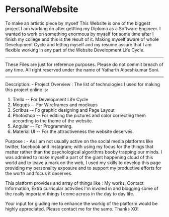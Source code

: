 # PersonalWebsite
To make an artistic piece by myself This Website is one of the biggest project I am working on after gettting my Diploma as a Software Engineer. I wanted to work on something enormous by myself for some time after I finish my college and this is the result of it. Making myself aware of whole Development Cycle and letting myself and my resume assure that I am flexible working in any part of the Website Development Life Cycle. 

_____________________________________________________________________________________________________________________________________
These Files are just for reference purposes. Please do not commit breach of any time. All right reserved under the name of Yatharth
Alpeshkumar Soni.                                                                                                                  
_____________________________________________________________________________________________________________________________________

Description: -
Project Overview : 
The list of technologies I used for making this project online is: 
1. Trello -- For Development Life Cycle
2. Moqups -- For Wireframes and mockups
3. Scribus -- Fo graphic designing and Page Layout
4. Photoshop -- For editiing the pictures and color correcting them according to the theme of the website.
5. Angular -- For Programming.
6. Material UI -- For the attractiveness the website deserves.

Purpose : -
As I am not usually active on the social media platforms like twitter, facebook and Instagram; with using my focus for the things that matter rather than the psychological algorithms booby trapping our minds. I was admired to make myself a part of the giant happening cloud of this world and to leave a mark on the web, I used my skills to develop this page providing my personality exposure and to support my productive efforts for the worth and focus it deserves.

This platform provides and array of things like : My works, Contact Information, Extra curricular activities I'm involed in and blogging some of the really important things I come across in the day to day life.

Your input for giuding me to enhance the workig of the platform would be highly appreciated. Please contact me for the same. Thanks XO!
